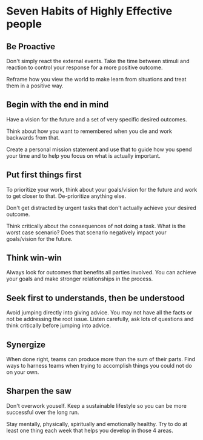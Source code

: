 # Seven Habits of Highly Effective people

## Be Proactive

Don't simply react the external events. Take the time between stimuli and reaction to control your response for a more positive outcome.

Reframe how you view the world to make learn from situations and treat them in a positive way.

## Begin with the end in mind

Have a vision for the future and a set of very specific desired outcomes.

Think about how you want to remembered when you die and work backwards from that.

Create a personal mission statement and use that to guide how you spend your time and to help you focus on what is actually important.

## Put first things first

To prioritize your work, think about your goals/vision for the future and work to get closer to that. De-prioritize anything else.

Don't get distracted by urgent tasks that don't actually achieve your desired outcome.

Think critically about the consequences of not doing a task. What is the worst case scenario? Does that scenario negatively impact your goals/vision for the future.

## Think win-win

Always look for outcomes that benefits all parties involved. You can achieve your goals and make stronger relationships in the process.

## Seek first to understands, then be understood

Avoid jumping directly into giving advice. You may not have all the facts or not be addressing the root issue. Listen carefully, ask lots of questions and think critically before jumping into advice.

## Synergize

When done right, teams can produce more than the sum of their parts. Find ways to harness teams when trying to accomplish things you could not do on your own.

## Sharpen the saw

Don't overwork youself. Keep a sustainable lifestyle so you can be more successful over the long run.

Stay mentally, physically, spiritually and emotionally healthy. Try to do at least one thing each week that helps you develop in those 4 areas.
